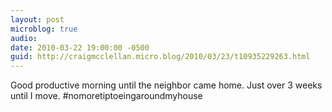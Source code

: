 ```yaml
---
layout: post
microblog: true
audio: 
date: 2010-03-22 19:00:00 -0500
guid: http://craigmcclellan.micro.blog/2010/03/23/t10935229263.html
---
```

Good productive morning until the neighbor came home.  Just over 3 weeks until I move. #nomoretiptoeingaroundmyhouse

